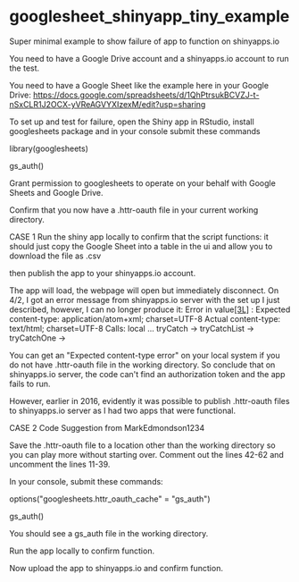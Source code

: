 # googlesheet_shinyapp_tiny_example
Super minimal example to show failure of app to function on shinyapps.io

You need to have a Google Drive account and a shinyapps.io account to run the test.

You need to have a Google Sheet like the example here in your Google Drive:
https://docs.google.com/spreadsheets/d/1QhPtrsukBCVZJ-t-nSxCLR1J2OCX-yVReAGVYXIzexM/edit?usp=sharing

To set up and test for failure, open the Shiny app in RStudio, install googlesheets package and in your console submit these commands

library(googlesheets)

gs_auth()

Grant permission to googlesheets to operate on your behalf with Google Sheets and Google Drive.

Confirm that you now have a .httr-oauth file in your current working directory.

CASE 1
Run the shiny app locally to confirm that the script functions:  it should just copy the Google Sheet into a table in the ui and allow you to download the file as .csv

then publish the app to your shinyapps.io account.  

The app will load, the webpage will open but immediately disconnect.   On 4/2, I got an error message from shinyapps.io server with the set up I just described, however, I can no longer produce it: 
Error in value[[3L]](cond) : Expected content-type:
application/atom+xml; charset=UTF-8
Actual content-type:
text/html; charset=UTF-8
Calls: local ... tryCatch -> tryCatchList -> tryCatchOne -> <Anonymous>

You can get an "Expected content-type error" on your local system if you do not have .httr-oauth file in the working directory.   So conclude that on shinyapps.io server, the code can't find an authorization token and the app fails to run.   

However, earlier in 2016, evidently it was possible to publish .httr-oauth files to shinyapps.io server as I had two apps that were functional.

CASE 2   Code Suggestion from MarkEdmondson1234

Save the .httr-oauth file to a location other than the working directory so you can play more without starting over.  Comment out the lines 42-62 and uncomment the lines 11-39. 

In your console, submit these commands:


options("googlesheets.httr_oauth_cache" = "gs_auth")

gs_auth()

You should see a gs_auth file in the working directory.

Run the app locally to confirm function.

Now upload the app to shinyapps.io and confirm function.
